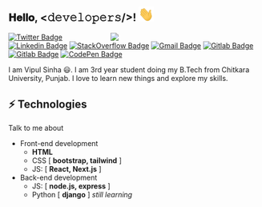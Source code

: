 <h2> 𝐇𝐞𝐥𝐥𝐨, <𝚍𝚎𝚟𝚎𝚕𝚘𝚙𝚎𝚛𝚜/>! <img src="https://raw.githubusercontent.com/ABSphreak/ABSphreak/master/gifs/Hi.gif" width="30px"></h2>

<img align='right' src='https://netbramha.com/wp-content/uploads/2016/12/front-end-developers-openings-1.gif' width='300"'>

[![Twitter Badge](https://img.shields.io/badge/-@vsasvipul_06-1ca0f1?style=flat-square&labelColor=1ca0f1&logo=twitter&logoColor=white&link=https://twitter.com/vsasvipul_06)](https://twitter.com/vsasvipul_06) 
[![Linkedin Badge](https://img.shields.io/badge/-VipulSinha-blue?style=flat-square&logo=Linkedin&logoColor=white&link=https://www.linkedin.com/in/vipul-sinha-4b7b82b2/)](https://www.linkedin.com/in/vipul-sinha-4b7b82b2/) 
[![StackOverflow Badge](https://img.shields.io/badge/-VipulSinha-grey?style=flat-square&logo=StackOverflow&logoColor=orange&link=https://stackoverflow.com/users/11052499/vipul-sinha?tab=profile)](https://stackoverflow.com/users/11052499/vipul-sinha?tab=profile)
[![Gmail Badge](https://img.shields.io/badge/-vsasvipul@gmail.com-A9A9A9?style=flat-square&logo=Gmail&logoColor=red&link=mailto:vsasvipul@gmail.com)](mailto:vsasvipul@gmail.com)
[![Gitlab Badge](https://img.shields.io/badge/-vsasvipul0605-292961?style=flat-square&logo=Gitlab&link=https://gitlab.com/vsasvipul0605)](https://gitlab.com/vsasvipul0605)
[![Gitlab Badge](https://img.shields.io/badge/-vsasvipul-darkgreen?style=flat-square&logo=freeCodeCamp&link=https://www.freecodecamp.org/vsasvipul)](https://www.freecodecamp.org/vsasvipul)
[![CodePen Badge](https://img.shields.io/badge/-vsasvipul0605-black?style=flat-square&logo=codepen&link=https://codepen.io/vsasvipul0605/pens/)](https://codepen.io/vsasvipul0605/pens/)


I am Vipul Sinha 😃. I am 3rd year student doing my B.Tech from Chitkara University, Punjab. I love to learn new things and explore my skills.

## ⚡ Technologies
Talk to me about
- Front-end development
    - **HTML**
    - CSS [ **bootstrap, tailwind** ]
    - JS: [ **React, Next.js** ]
- Back-end development
    - JS: [ **node.js, express** ]
    - Python [ **django** ] *still learning*



<!--
**vsasvipul0605/vsasvipul0605** is a ✨ _special_ ✨ repository because its `README.md` (this file) appears on your GitHub profile.

Here are some ideas to get you started:

- 🔭 I’m currently working on ...
- 🌱 I’m currently learning ...
- 👯 I’m looking to collaborate on ...
- 🤔 I’m looking for help with ...
- 💬 Ask me about ...
- 📫 How to reach me: ...
- 😄 Pronouns: ...
- ⚡ Fun fact: ...
-->
